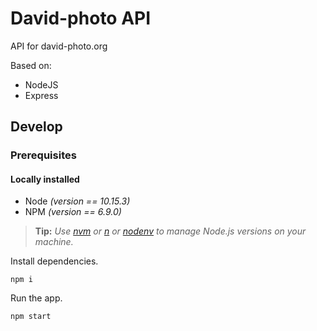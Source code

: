 # David-photo API

API for david-photo.org

Based on:

- NodeJS
- Express

## Develop

### Prerequisites

#### Locally installed

- Node _(version == 10.15.3)_
- NPM _(version == 6.9.0)_

> **Tip:** _Use [nvm](https://github.com/nvm-sh/nvm) or [n](https://github.com/tj/n) or [nodenv](https://github.com/nodenv/nodenv#installation)
> to manage Node.js versions on your machine._

Install dependencies.

```console
npm i
```

Run the app.

```console
npm start
```

